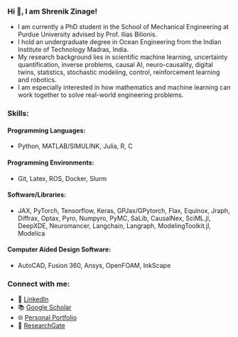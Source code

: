 ### Hi 👋, I am Shrenik Zinage!

- I am currently a PhD student in the School of Mechanical Engineering at Purdue University advised by Prof. Ilias Bilionis.
- I hold an undergraduate degree in Ocean Engineering from the Indian Institute of Technology Madras, India.
- My research background lies in scientific machine learning, uncertainty quantification, inverse problems, causal AI, neuro-causality, digital twins, statistics, stochastic modeling, control, reinforcement learning and robotics.
- I am especially interested in how mathematics and machine learning can work together to solve real-world engineering problems.

### Skills:

#### Programming Languages:
- Python, MATLAB/SIMULINK, Julia, R, C

#### Programming Environments:
- Git, Latex, ROS, Docker, Slurm

#### Software/Libraries:
- JAX, PyTorch, Tensorflow, Keras, GPJax/GPytorch, Flax, Equinox, Jraph, Diffrax, Optax, Pyro, Numpyro, PyMC, SaLib, CausalNex, SciML.jl, DeepXDE, Neuromancer, Langchain, Langraph, ModelingToolkit.jl, Modelica 

#### Computer Aided Design Software:
- AutoCAD, Fusion 360, Ansys, OpenFOAM, InkScape


### Connect with me:
- 💼 [LinkedIn](https://www.linkedin.com/in/shrenik-zinage-1a727a157/)
- 📚 [Google Scholar](https://scholar.google.com/citations?user=CuaVvXsAAAAJ&hl=en)
- 🌐 [Personal Portfolio](https://shrenikvz.github.io/)
- 🔬 [ResearchGate](https://www.researchgate.net/profile/Shrenik-Zinage?ev=hdr_xprf)

